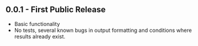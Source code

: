 ## 0.0.1 - First Public Release
* Basic functionality
* No tests, several known bugs in output formatting and conditions where results
already exist.
